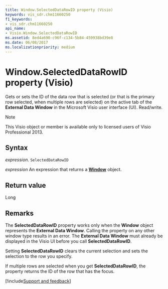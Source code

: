 ```yaml
---
title: Window.SelectedDataRowID property (Visio)
keywords: vis_sdr.chm11660250
f1_keywords:
- vis_sdr.chm11660250
api_name:
- Visio.Window.SelectedDataRowID
ms.assetid: 8ed4a690-c96f-c134-5b84-459938bd39e8
ms.date: 06/08/2017
ms.localizationpriority: medium
---
```



# Window.SelectedDataRowID property (Visio)

Gets or sets the ID of the data row that is selected (or that is the primary row selected, when multiple rows are selected) on the active tab of the **External Data Window** in the Microsoft Visio user interface (UI). Read/write.


> [!NOTE] 
> This Visio object or member is available only to licensed users of Visio Professional 2013.


## Syntax

_expression_. `SelectedDataRowID`

 _expression_ An expression that returns a **[Window](Visio.Window.md)** object.


## Return value

Long


## Remarks

The **SelectedDataRowID** property works only when the **Window** object represents the **External Data Window**. Calling the property on any other window type results in an error. The **External Data Window** must already be displayed in the Visio UI before you call **SelectedDataRowID**.

Setting **SelectedDataRowID** clears the current selection and sets the selection to the row you specify.

If multiple rows are selected when you get **SelectedDataRowID**, the property returns the ID of the row that has the focus.

[!include[Support and feedback](~/includes/feedback-boilerplate.md)]